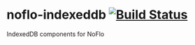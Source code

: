 # noflo-indexeddb [![Build Status](https://secure.travis-ci.org/noflo/noflo-indexeddb.png?branch=master)](http://travis-ci.org/noflo/noflo-indexeddb)

IndexedDB components for NoFlo
